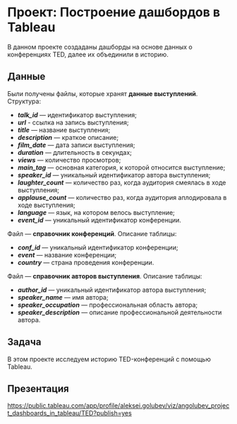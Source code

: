 # Проект: Построение дашбордов в Tableau

В данном проекте создаданы дашборды на основе данных о конференциях TED, далее их объединили в историю.

## Данные

Были получены файлы, которые хранят **данные выступлений**. Структура:

- ***talk_id*** — идентификатор выступления;
- ***url*** - ссылка на запись выступления;
- ***title*** — название выступления;
- ***description*** — краткое описание;
- ***film_date*** — дата записи выступления;
- ***duration*** — длительность в секундах;
- ***views*** — количество просмотров;
- ***main_tag*** — основная категория, к которой относится выступление;
- ***speaker_id*** — уникальный идентификатор автора выступления;
- ***laughter_count*** — количество раз, когда аудитория смеялась в ходе выступления;
- ***applause_count*** — количество раз, когда аудитория аплодировала в ходе выступления;
- ***language*** — язык, на котором велось выступление;
- ***event_id*** — уникальный идентификатор конференции.  

Файл — **справочник конференций**. Описание таблицы:

 - ***conf_id*** — уникальный идентификатор конференции;
 - ***event*** — название конференции;
 - ***country*** — страна проведения конференции.  
 
Файл — **справочник авторов выступления**. Описание таблицы:

- ***author_id*** — уникальный идентификатор автора выступления;
- ***speaker_name*** — имя автора;
- ***speaker_occupation*** — профессиональная область автора;
- ***speaker_description*** — описание профессиональной деятельности автора.

## Задача

В этом проекте исследуем историю TED-конференций с помощью Tableau.

## Презентация

https://public.tableau.com/app/profile/aleksei.golubev/viz/angolubev_project_dashboards_in_tableau/TED?publish=yes